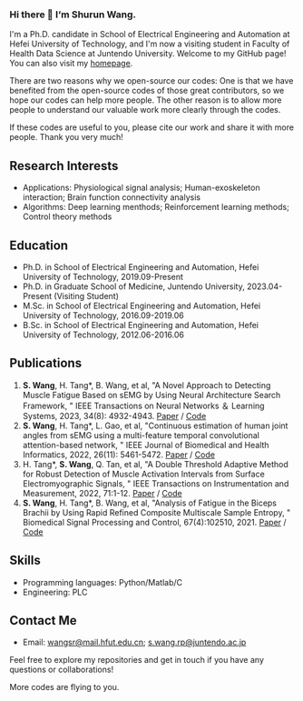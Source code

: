 ### Hi there 👋 I‘m Shurun Wang.

I'm a Ph.D. candidate in School of Electrical Engineering and Automation at Hefei University of Technology, and I'm now a visiting student in Faculty of Health Data Science at Juntendo University. Welcome to my GitHub page! You can also visit my [homepage](https://shurun-wang.github.io/).

There are two reasons why we open-source our codes: One is that we have benefited from the open-source codes of those great contributors, so we hope our codes can help more people. The other reason is to allow more people to understand our valuable work more clearly through the codes.

If these codes are useful to you, please cite our work and share it with more people. Thank you very much!

## Research Interests

- Applications: Physiological signal analysis; Human-exoskeleton interaction; Brain function connectivity analysis
- Algorithms: Deep learning menthods; Reinforcement learning methods; Control theory methods
  
## Education

- Ph.D. in School of Electrical Engineering and Automation, Hefei University of Technology, 2019.09-Present
- Ph.D. in Graduate School of Medicine, Juntendo University, 2023.04-Present (Visiting Student)
- M.Sc. in School of Electrical Engineering and Automation, Hefei University of Technology, 2016.09-2019.06
- B.Sc. in School of Electrical Engineering and Automation, Hefei University of Technology, 2012.06-2016.06

## Publications
1. **S. Wang**, H. Tang*, B. Wang, et al, "A Novel Approach to Detecting Muscle Fatigue Based on sEMG by Using Neural Architecture Search Framework, " IEEE Transactions on Neural Networks ＆ Learning Systems, 2023, 34(8): 4932-4943. [Paper](https://ieeexplore.ieee.org/document/9609089) / [Code](https://github.com/Shurun-Wang/NAS)
2. **S. Wang**, H. Tang*, L. Gao, et al, "Continuous estimation of human joint angles from sEMG using a multi-feature temporal convolutional attention-based network, " IEEE Journal of Biomedical and Health Informatics, 2022, 26(11): 5461-5472. [Paper](https://ieeexplore.ieee.org/document/9857571) / [Code](https://github.com/Shurun-Wang/MFTCAN-KNR)
3. H. Tang*, **S. Wang**, Q. Tan, et al, "A Double Threshold Adaptive Method for Robust Detection of Muscle Activation Intervals from Surface Electromyographic Signals, " IEEE Transactions on Instrumentation and Measurement, 2022, 71:1-12. [Paper](https://ieeexplore.ieee.org/document/9762275) / [Code](https://github.com/Shurun-Wang/sEMGDetection)
4. **S. Wang**, H. Tang*, B. Wang, et al, "Analysis of Fatigue in the Biceps Brachii by Using Rapid Refined Composite Multiscale Sample Entropy, " Biomedical Signal Processing and Control, 67(4):102510, 2021. [Paper](https://www.sciencedirect.com/science/article/pii/S1746809421001075) / [Code](https://github.com/Shurun-Wang/R2CMSE)

## Skills

- Programming languages: Python/Matlab/C
- Engineering: PLC

## Contact Me

- Email: wangsr@mail.hfut.edu.cn; s.wang.rp@juntendo.ac.jp

Feel free to explore my repositories and get in touch if you have any questions or collaborations!

More codes are flying to you.
